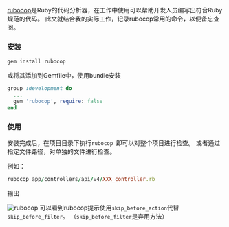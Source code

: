 [rubocop](http://batsov.com/rubocop/)是Ruby的代码分析器，在工作中使用可以帮助开发人员编写出符合Ruby规范的代码。
此文就结合我的实际工作，记录rubocop常用的命令，以便备忘查阅。
### 安装
```ruby
gem install rubocop
```
或将其添加到Gemfile中，使用bundle安装
```ruby
group :development do
  ...
  gem 'rubocop', require: false
end
```
### 使用
安装完成后，在项目目录下执行`rubocop `即可以对整个项目进行检查。
或者通过指定文件路径，对单独的文件进行检查。

例如：
```ruby
rubocop app/controllers/api/v4/XXX_controller.rb
```
输出

![rubocop](http://upload-images.jianshu.io/upload_images/4269060-3c1b9086acad6c67.png?imageMogr2/auto-orient/strip%7CimageView2/2/w/1240)
可以看到rubocop提示使用`skip_before_action`代替`skip_before_filter`。
（`skip_before_filter`是弃用方法）



